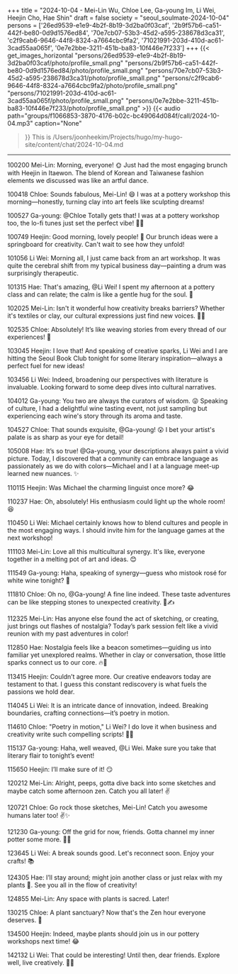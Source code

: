 +++
title = "2024-10-04 - Mei-Lin Wu, Chloe Lee, Ga-young Im, Li Wei, Heejin Cho, Hae Shin"
draft = false
society = "seoul_soulmate-2024-10-04"
persons = ['26ed9539-e1e9-4b2f-8b19-3d2ba0f03caf', '2b9f57b6-ca51-442f-be80-0d9d1576ed84', '70e7cb07-53b3-45d2-a595-238678d3ca31', 'c2f9cab6-9646-44f8-8324-a7664cbc9fa2', '71021991-203d-410d-ac61-3cad55aa065f', '0e7e2bbe-3211-451b-ba83-10f446e7f233']
+++
{{< get_images_horizontal "persons/26ed9539-e1e9-4b2f-8b19-3d2ba0f03caf/photo/profile_small.png" "persons/2b9f57b6-ca51-442f-be80-0d9d1576ed84/photo/profile_small.png" "persons/70e7cb07-53b3-45d2-a595-238678d3ca31/photo/profile_small.png" "persons/c2f9cab6-9646-44f8-8324-a7664cbc9fa2/photo/profile_small.png" "persons/71021991-203d-410d-ac61-3cad55aa065f/photo/profile_small.png" "persons/0e7e2bbe-3211-451b-ba83-10f446e7f233/photo/profile_small.png" >}}
{{< audio
    path="groups/f1066853-3870-4176-b02c-bc49064d084f/call/2024-10-04.mp3" 
    caption="None"
>}}
This is /Users/joonheekim/Projects/hugo/my-hugo-site/content/chat/2024-10-04.md
---

100200 Mei-Lin: Morning, everyone! 🌞 Just had the most engaging brunch with Heejin in Itaewon. The blend of Korean and Taiwanese fashion elements we discussed was like an artful dance.

100418 Chloe: Sounds fabulous, Mei-Lin! 😄 I was at a pottery workshop this morning—honestly, turning clay into art feels like sculpting dreams!

100527 Ga-young: @Chloe Totally gets that! I was at a pottery workshop too, the lo-fi tunes just set the perfect vibe! 🧘‍♀️

100749 Heejin: Good morning, lovely people! 🙌 Our brunch ideas were a springboard for creativity. Can't wait to see how they unfold!

101056 Li Wei: Morning all, I just came back from an art workshop. It was quite the cerebral shift from my typical business day—painting a drum was surprisingly therapeutic.

101315 Hae: That's amazing, @Li Wei! I spent my afternoon at a pottery class and can relate; the calm is like a gentle hug for the soul. 💚

102025 Mei-Lin: Isn't it wonderful how creativity breaks barriers? Whether it's textiles or clay, our cultural expressions just find new voices. 🎨✨

102535 Chloe: Absolutely! It’s like weaving stories from every thread of our experiences! 🧶

103045 Heejin: I love that! And speaking of creative sparks, Li Wei and I are hitting the Seoul Book Club tonight for some literary inspiration—always a perfect fuel for new ideas!

103456 Li Wei: Indeed, broadening our perspectives with literature is invaluable. Looking forward to some deep dives into cultural narratives.

104012 Ga-young: You two are always the curators of wisdom. 😜 Speaking of culture, I had a delightful wine tasting event, not just sampling but experiencing each wine's story through its aroma and taste.

104527 Chloe: That sounds exquisite, @Ga-young! 😮 I bet your artist's palate is as sharp as your eye for detail!

105008 Hae: It’s so true! @Ga-young, your descriptions always paint a vivid picture. Today, I discovered that a community can embrace language as passionately as we do with colors—Michael and I at a language meet-up learned new nuances. ✨

110115 Heejin: Was Michael the charming linguist once more? 😂

110237 Hae: Oh, absolutely! His enthusiasm could light up the whole room! 😆

110450 Li Wei: Michael certainly knows how to blend cultures and people in the most engaging ways. I should invite him for the language games at the next workshop!

111103 Mei-Lin: Love all this multicultural synergy. It's like, everyone together in a melting pot of art and ideas. 😊

111549 Ga-young: Haha, speaking of synergy—guess who mistook rosé for white wine tonight? 🙈

111810 Chloe: Oh no, @Ga-young! A fine line indeed. These taste adventures can be like stepping stones to unexpected creativity. 🍷✍️

112325 Mei-Lin: Has anyone else found the act of sketching, or creating, just brings out flashes of nostalgia? Today’s park session felt like a vivid reunion with my past adventures in color!

112850 Hae: Nostalgia feels like a beacon sometimes—guiding us into familiar yet unexplored realms. Whether in clay or conversation, those little sparks connect us to our core. 🔥🌱

113415 Heejin: Couldn’t agree more. Our creative endeavors today are testament to that. I guess this constant rediscovery is what fuels the passions we hold dear.

114045 Li Wei: It is an intricate dance of innovation, indeed. Breaking boundaries, crafting connections—it’s poetry in motion.

114610 Chloe: "Poetry in motion," Li Wei? I do love it when business and creativity write such compelling scripts! 📜💫

115137 Ga-young: Haha, well weaved, @Li Wei. Make sure you take that literary flair to tonight’s event!

115650 Heejin: I’ll make sure of it! 😏

120212 Mei-Lin: Alright, peeps, gotta dive back into some sketches and maybe catch some afternoon zen. Catch you all later! ✌️

120721 Chloe: Go rock those sketches, Mei-Lin! Catch you awesome humans later too! ✌️✨

121230 Ga-young: Off the grid for now, friends. Gotta channel my inner potter some more. 🏺👋

123645 Li Wei: A break sounds good. Let's reconnect soon. Enjoy your crafts! 📚

124305 Hae: I’ll stay around; might join another class or just relax with my plants 🍃. See you all in the flow of creativity!

124855 Mei-Lin: Any space with plants is sacred. Later!

130215 Chloe: A plant sanctuary? Now that's the Zen hour everyone deserves. 🌿

134500 Heejin: Indeed, maybe plants should join us in our pottery workshops next time! 😂

142132 Li Wei: That could be interesting! Until then, dear friends. Explore well, live creatively. 🧠✨
